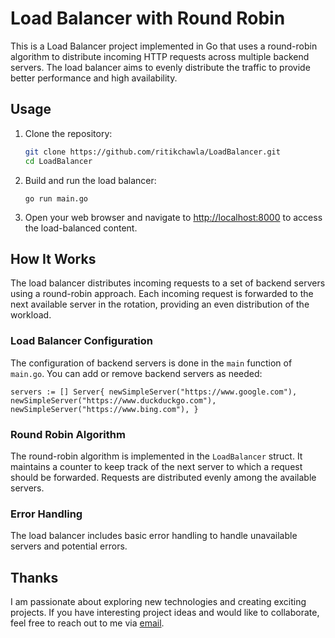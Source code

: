 # Load Balancer with Round Robin

This is a Load Balancer project implemented in Go that uses a round-robin algorithm to distribute incoming HTTP requests across multiple backend servers. The load balancer aims to evenly distribute the traffic to provide better performance and high availability.

## Usage

1. Clone the repository:

   ```sh
   git clone https://github.com/ritikchawla/LoadBalancer.git
   cd LoadBalancer
   ```
2.  Build and run the load balancer:
    
    
    `go run main.go` 
    
3.  Open your web browser and navigate to [http://localhost:8000](http://localhost:8000/) to access the load-balanced content.
    

## How It Works

The load balancer distributes incoming requests to a set of backend servers using a round-robin approach. Each incoming request is forwarded to the next available server in the rotation, providing an even distribution of the workload.

### Load Balancer Configuration

The configuration of backend servers is done in the `main` function of `main.go`. You can add or remove backend servers as needed:


`servers := [] Server{
    newSimpleServer("https://www.google.com"),
    newSimpleServer("https://www.duckduckgo.com"),
    newSimpleServer("https://www.bing.com"),
}` 

### Round Robin Algorithm

The round-robin algorithm is implemented in the `LoadBalancer` struct. It maintains a counter to keep track of the next server to which a request should be forwarded. Requests are distributed evenly among the available servers.

### Error Handling

The load balancer includes basic error handling to handle unavailable servers and potential errors.

## Thanks
I am passionate about exploring new technologies and creating exciting projects. If you have interesting project ideas and would like to collaborate, feel free to reach out to me via [email](mailto:chawlaritik@gmail.com).